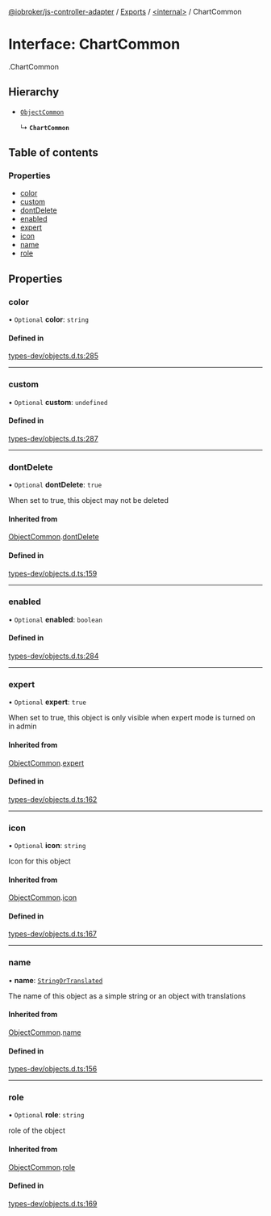 [@iobroker/js-controller-adapter](../README.md) / [Exports](../modules.md) / [<internal\>](../modules/internal_.md) / ChartCommon

# Interface: ChartCommon

[<internal>](../modules/internal_.md).ChartCommon

## Hierarchy

- [`ObjectCommon`](internal_.ObjectCommon.md)

  ↳ **`ChartCommon`**

## Table of contents

### Properties

- [color](internal_.ChartCommon.md#color)
- [custom](internal_.ChartCommon.md#custom)
- [dontDelete](internal_.ChartCommon.md#dontdelete)
- [enabled](internal_.ChartCommon.md#enabled)
- [expert](internal_.ChartCommon.md#expert)
- [icon](internal_.ChartCommon.md#icon)
- [name](internal_.ChartCommon.md#name)
- [role](internal_.ChartCommon.md#role)

## Properties

### color

• `Optional` **color**: `string`

#### Defined in

[types-dev/objects.d.ts:285](https://github.com/ioBroker/ioBroker.js-controller/blob/90110543/packages/types-dev/objects.d.ts#L285)

___

### custom

• `Optional` **custom**: `undefined`

#### Defined in

[types-dev/objects.d.ts:287](https://github.com/ioBroker/ioBroker.js-controller/blob/90110543/packages/types-dev/objects.d.ts#L287)

___

### dontDelete

• `Optional` **dontDelete**: ``true``

When set to true, this object may not be deleted

#### Inherited from

[ObjectCommon](internal_.ObjectCommon.md).[dontDelete](internal_.ObjectCommon.md#dontdelete)

#### Defined in

[types-dev/objects.d.ts:159](https://github.com/ioBroker/ioBroker.js-controller/blob/90110543/packages/types-dev/objects.d.ts#L159)

___

### enabled

• `Optional` **enabled**: `boolean`

#### Defined in

[types-dev/objects.d.ts:284](https://github.com/ioBroker/ioBroker.js-controller/blob/90110543/packages/types-dev/objects.d.ts#L284)

___

### expert

• `Optional` **expert**: ``true``

When set to true, this object is only visible when expert mode is turned on in admin

#### Inherited from

[ObjectCommon](internal_.ObjectCommon.md).[expert](internal_.ObjectCommon.md#expert)

#### Defined in

[types-dev/objects.d.ts:162](https://github.com/ioBroker/ioBroker.js-controller/blob/90110543/packages/types-dev/objects.d.ts#L162)

___

### icon

• `Optional` **icon**: `string`

Icon for this object

#### Inherited from

[ObjectCommon](internal_.ObjectCommon.md).[icon](internal_.ObjectCommon.md#icon)

#### Defined in

[types-dev/objects.d.ts:167](https://github.com/ioBroker/ioBroker.js-controller/blob/90110543/packages/types-dev/objects.d.ts#L167)

___

### name

• **name**: [`StringOrTranslated`](../modules/internal_.md#stringortranslated)

The name of this object as a simple string or an object with translations

#### Inherited from

[ObjectCommon](internal_.ObjectCommon.md).[name](internal_.ObjectCommon.md#name)

#### Defined in

[types-dev/objects.d.ts:156](https://github.com/ioBroker/ioBroker.js-controller/blob/90110543/packages/types-dev/objects.d.ts#L156)

___

### role

• `Optional` **role**: `string`

role of the object

#### Inherited from

[ObjectCommon](internal_.ObjectCommon.md).[role](internal_.ObjectCommon.md#role)

#### Defined in

[types-dev/objects.d.ts:169](https://github.com/ioBroker/ioBroker.js-controller/blob/90110543/packages/types-dev/objects.d.ts#L169)
